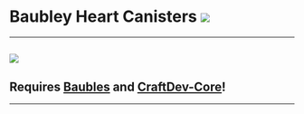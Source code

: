 # Baubley Heart Canisters [![](http://cf.way2muchnoise.eu/full_id_downloads.svg)](https://minecraft.curseforge.com/projects/curse-slug)
---
[![](http://cf.way2muchnoise.eu/versions/Available%20for%20MC_id_all.svg)](https://minecraft.curseforge.com/projects/id/files)
---
## Requires [Baubles](https://minecraft.curseforge.com/projects/baubles "Download on CurseForge") and [CraftDev-Core](https://minecraft.curseforge.com/projects/craftdev-core "Download on CurseForge")!
---


